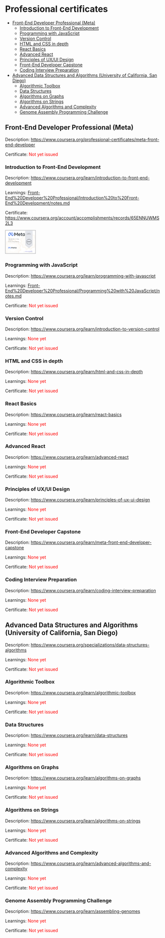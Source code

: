 <!-- omit in toc -->
# Professional certificates

- [Front-End Developer Professional (Meta)](#front-end-developer-professional-meta)
  - [Introduction to Front-End Development](#introduction-to-front-end-development)
  - [Programming with JavaScript](#programming-with-javascript)
  - [Version Control](#version-control)
  - [HTML and CSS in depth](#html-and-css-in-depth)
  - [React Basics](#react-basics)
  - [Advanced React](#advanced-react)
  - [Principles of UX/UI Design](#principles-of-uxui-design)
  - [Front-End Developer Capstone](#front-end-developer-capstone)
  - [Coding Interview Preparation](#coding-interview-preparation)
- [Advanced Data Structures and Algorithms (University of California, San Diego)](#advanced-data-structures-and-algorithms-university-of-california-san-diego)
  - [Algorithmic Toolbox](#algorithmic-toolbox)
  - [Data Structures](#data-structures)
  - [Algorithms on Graphs](#algorithms-on-graphs)
  - [Algorithms on Strings](#algorithms-on-strings)
  - [Advanced Algorithms and Complexity](#advanced-algorithms-and-complexity)
  - [Genome Assembly Programming Challenge](#genome-assembly-programming-challenge)

## Front-End Developer Professional (Meta)

Description: https://www.coursera.org/professional-certificates/meta-front-end-developer

Certificate: <span style="color: red">Not yet issued</span>

### Introduction to Front-End Development

Description: https://www.coursera.org/learn/introduction-to-front-end-development

Learnings: [Front-End%20Developer%20Professional/Introduction%20to%20Front-End%20Development/notes.md](Front-End%20Developer%20Professional/Introduction%20to%20Front-End%20Development/notes.md)

Certificate: https://www.coursera.org/account/accomplishments/records/65ENNUWMS2L3

<img src="Front-End%20Developer%20Professional/Introduction%20to%20Front-End%20Development/certificate.png" width="100">

### Programming with JavaScript

Description: https://www.coursera.org/learn/programming-with-javascript

Learnings: [Front-End%20Developer%20Professional/Programming%20with%20JavaScript/notes.md](Front-End%20Developer%20Professional/Programming%20with%20JavaScript/notes.md)

Certificate: <span style="color: red">Not yet issued</span>

### Version Control

Description: https://www.coursera.org/learn/introduction-to-version-control

Learnings: <span style="color: red">None yet</span>

Certificate: <span style="color: red">Not yet issued</span>

### HTML and CSS in depth

Description: https://www.coursera.org/learn/html-and-css-in-depth

Learnings: <span style="color: red">None yet</span>

Certificate: <span style="color: red">Not yet issued</span>

### React Basics

Description: https://www.coursera.org/learn/react-basics

Learnings: <span style="color: red">None yet</span>

Certificate: <span style="color: red">Not yet issued</span>

### Advanced React

Description: https://www.coursera.org/learn/advanced-react

Learnings: <span style="color: red">None yet</span>

Certificate: <span style="color: red">Not yet issued</span>

### Principles of UX/UI Design

Description: https://www.coursera.org/learn/principles-of-ux-ui-design

Learnings: <span style="color: red">None yet</span>

Certificate: <span style="color: red">Not yet issued</span>

### Front-End Developer Capstone

Description: https://www.coursera.org/learn/meta-front-end-developer-capstone

Learnings: <span style="color: red">None yet</span>

Certificate: <span style="color: red">Not yet issued</span>

### Coding Interview Preparation

Description: https://www.coursera.org/learn/coding-interview-preparation

Learnings: <span style="color: red">None yet</span>

Certificate: <span style="color: red">Not yet issued</span>

## Advanced Data Structures and Algorithms (University of California, San Diego)

Description: https://www.coursera.org/specializations/data-structures-algorithms

Learnings: <span style="color: red">None yet</span>

Certificate: <span style="color: red">Not yet issued</span>

### Algorithmic Toolbox

Description: https://www.coursera.org/learn/algorithmic-toolbox

Learnings: <span style="color: red">None yet</span>

Certificate: <span style="color: red">Not yet issued</span>

### Data Structures

Description: https://www.coursera.org/learn/data-structures

Learnings: <span style="color: red">None yet</span>

Certificate: <span style="color: red">Not yet issued</span>

### Algorithms on Graphs

Description: https://www.coursera.org/learn/algorithms-on-graphs

Learnings: <span style="color: red">None yet</span>

Certificate: <span style="color: red">Not yet issued</span>

### Algorithms on Strings

Description: https://www.coursera.org/learn/algorithms-on-strings

Learnings: <span style="color: red">None yet</span>

Certificate: <span style="color: red">Not yet issued</span>

### Advanced Algorithms and Complexity

Description: https://www.coursera.org/learn/advanced-algorithms-and-complexity

Learnings: <span style="color: red">None yet</span>

Certificate: <span style="color: red">Not yet issued</span>

### Genome Assembly Programming Challenge

Description: https://www.coursera.org/learn/assembling-genomes

Learnings: <span style="color: red">None yet</span>

Certificate: <span style="color: red">Not yet issued</span>